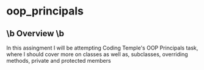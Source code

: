 # oop_principals

## \b Overview \b

In this assingment I will be attempting Coding Temple's OOP Principals task, where I should cover more on classes as well as, subclasses, overriding methods, private and protected members


